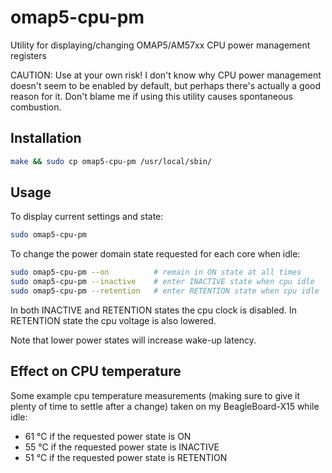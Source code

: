 # omap5-cpu-pm
Utility for displaying/changing OMAP5/AM57xx CPU power management registers

CAUTION: Use at your own risk! I don't know why CPU power management doesn't seem to be
enabled by default, but perhaps there's actually a good reason for it.  Don't blame me if
using this utility causes spontaneous combustion.

## Installation

```bash
make && sudo cp omap5-cpu-pm /usr/local/sbin/
```

## Usage

To display current settings and state:
```bash
sudo omap5-cpu-pm
```

To change the power domain state requested for each core when idle:
```bash
sudo omap5-cpu-pm --on          # remain in ON state at all times
sudo omap5-cpu-pm --inactive    # enter INACTIVE state when cpu idle
sudo omap5-cpu-pm --retention   # enter RETENTION state when cpu idle
```

In both INACTIVE and RETENTION states the cpu clock is disabled.
In RETENTION state the cpu voltage is also lowered.

Note that lower power states will increase wake-up latency.

## Effect on CPU temperature

Some example cpu temperature measurements (making sure to give it plenty of time to settle
after a change) taken on my BeagleBoard-X15 while idle:
* 61 ͏°C if the requested power state is ON
* 55 ͏°C if the requested power state is INACTIVE
* 51 ͏°C if the requested power state is RETENTION
